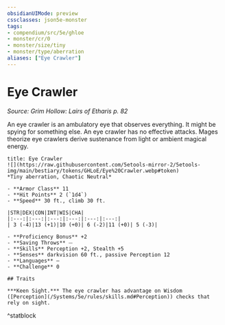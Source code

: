 ```yaml
---
obsidianUIMode: preview
cssclasses: json5e-monster
tags:
- compendium/src/5e/ghloe
- monster/cr/0
- monster/size/tiny
- monster/type/aberration
aliases: ["Eye Crawler"]
---
```

# Eye Crawler
*Source: Grim Hollow: Lairs of Etharis p. 82*  

An eye crawler is an ambulatory eye that observes everything. It might be spying for something else. An eye crawler has no effective attacks. Mages theorize eye crawlers derive sustenance from light or ambient magical energy.

```ad-statblock
title: Eye Crawler
![](https://raw.githubusercontent.com/5etools-mirror-2/5etools-img/main/bestiary/tokens/GHLoE/Eye%20Crawler.webp#token)
*Tiny aberration, Chaotic Neutral*

- **Armor Class** 11
- **Hit Points** 2 (`1d4`)
- **Speed** 30 ft., climb 30 ft.

|STR|DEX|CON|INT|WIS|CHA|
|:---:|:---:|:---:|:---:|:---:|:---:|
| 3 (-4)|13 (+1)|10 (+0)| 6 (-2)|11 (+0)| 5 (-3)|

- **Proficiency Bonus** +2
- **Saving Throws** ⏤
- **Skills** Perception +2, Stealth +5
- **Senses** darkvision 60 ft., passive Perception 12
- **Languages** —
- **Challenge** 0

## Traits

***Keen Sight.*** The eye crawler has advantage on Wisdom ([Perception](/Systems/5e/rules/skills.md#Perception)) checks that rely on sight.
```
^statblock